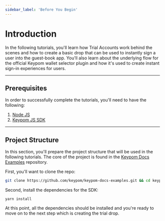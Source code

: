 ```yaml
---
sidebar_label: 'Before You Begin'
---
```

# Introduction
In the following tutorials, you'll learn how Trial Accounts work behind the scenes and how to create a basic drop that can be used to instantly sign a user into the guest-book app. You'll also learn about the underlying flow for the official Keypom wallet selector plugin and how it's used to create instant sign-in experiences for users.

---

## Prerequisites

In order to successfully complete the tutorials, you'll need to have the following:

1. [Node JS](https://docs.npmjs.com/downloading-and-installing-node-js-and-npm)  
2. [Keypom JS SDK](https://github.com/keypom/keypom-js#getting-started)

---

## Project Structure

In this section, you'll prepare the project structure that will be used in the following tutorials. The core of the project is found in the [Keypom Docs Examples](https://github.com/keypom/keypom-docs-examples) repository.

First, you'll want to clone the repo:

```bash
git clone https://github.com/keypom/keypom-docs-examples.git && cd keypom-docs-examples
```

Second, install the dependencies for the SDK:

```
yarn install
```

At this point, all the dependencies should be installed and you're ready to move on to the next step which is creating the trial drop.






